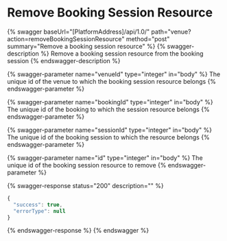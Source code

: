 # Remove Booking Session Resource

{% swagger baseUrl="[PlatformAddress]/api/1.0/" path="venue?action=removeBookingSessionResource" method="post" summary="Remove a booking session resource" %}
{% swagger-description %}
Remove a booking session resource from the booking session
{% endswagger-description %}

{% swagger-parameter name="venueId" type="integer" in="body" %}
The unique id of the venue to which the booking session resource belongs
{% endswagger-parameter %}

{% swagger-parameter name="bookingId" type="integer" in="body" %}
The unique id of the booking to which the session resource belongs
{% endswagger-parameter %}

{% swagger-parameter name="sessionId" type="integer" in="body" %}
The unique id of the booking session to which the resource belongs
{% endswagger-parameter %}

{% swagger-parameter name="id" type="integer" in="body" %}
The unique id of the booking session resource to remove
{% endswagger-parameter %}

{% swagger-response status="200" description="" %}
```javascript
{
  "success": true,
  "errorType": null
}
```
{% endswagger-response %}
{% endswagger %}
